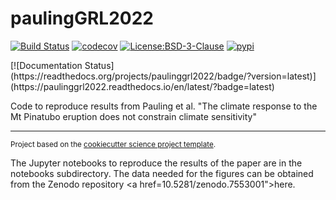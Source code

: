 paulingGRL2022
==============================
[![Build Status](https://github.com/andrewpauling/paulinggrl2022/workflows/Tests/badge.svg)](https://github.com/andrewpauling/paulinggrl2022/actions)
[![codecov](https://codecov.io/gh/andrewpauling/paulinggrl2022/branch/main/graph/badge.svg)](https://codecov.io/gh/andrewpauling/paulinggrl2022)
[![License:BSD-3-Clause](https://img.shields.io/badge/License-BSD%203--Clause-lightgray.svg?style=flt-square)](https://opensource.org/licenses/BSD-3-Clause)
[![pypi](https://img.shields.io/pypi/v/paulinggrl2022.svg)](https://pypi.org/project/paulinggrl2022)
<!-- [![conda-forge](https://img.shields.io/conda/dn/conda-forge/paulinggrl2022?label=conda-forge)](https://anaconda.org/conda-forge/paulinggrl2022) -->[![Documentation Status](https://readthedocs.org/projects/paulinggrl2022/badge/?version=latest)](https://paulinggrl2022.readthedocs.io/en/latest/?badge=latest)


Code to reproduce results from Pauling et al. "The climate response to the Mt Pinatubo eruption does not constrain climate sensitivity"

--------

<p><small>Project based on the <a target="_blank" href="https://github.com/jbusecke/cookiecutter-science-project">cookiecutter science project template</a>.</small></p>

The Jupyter notebooks to reproduce the results of the paper are in the notebooks subdirectory. The data needed for the figures can be obtained from the Zenodo repository <a href=10.5281/zenodo.7553001">here</a>. 
